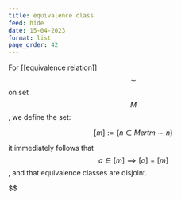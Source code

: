 ```yaml
---
title: equivalence class
feed: hide
date: 15-04-2023
format: list
page_order: 42
---
```



For [[equivalence relation]] $$\sim$$ on set $$M$$, we define the set:

$$[m] := \{n\in Mertm\sim n\}$$


it immediately follows that $$a\in[m]\implies[a]=[m]$$, and that equivalence classes are disjoint.



$$